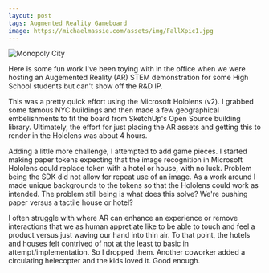 ```yaml
---
layout: post
tags: Augmented Reality Gameboard
image: https://michaelmassie.com/assets/img/FallXpic1.jpg
---
```


![Monopoly City](https://michaelmassie.com/assets/img/monopolyCity.gif)

Here is some fun work I've been toying with in the office when we were hosting an Augemented Reality (AR) STEM demonstration for some High School students but can't show off the R&D IP. 

This was a pretty quick effort using the Microsoft Hololens (v2). I grabbed some famous NYC buildings and then made a few geographical embelishments to fit the board from SketchUp's Open Source building library. Ultimately, the effort for just placing the AR assets and getting this to render in the Hololens was about 4 hours.

Adding a little more challenge, I attempted to add game pieces. I started making paper tokens expecting that the image recognition in Microsoft Hololens could replace token with a hotel or house, with no luck. Problem being the SDK did not allow for repeat use of an image. As a work around I made unique backgrounds to the tokens so that the Hololens could work as intended. The problem still being is what does this solve? We're pushing paper versus a tactile house or hotel?

I often struggle with where AR can enhance an experience or remove interactions that we as human appretiate like to be able to touch and feel a product versus just waving our hand into thin air. To that point, the hotels and houses felt contrived of not at the least to basic in attempt/implementation. So I dropped them. Another coworker added a circulating helecopter and the kids loved it. Good enough.